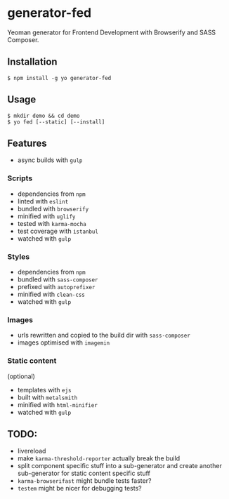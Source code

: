 # generator-fed

Yeoman generator for Frontend Development with Browserify and SASS Composer.

## Installation

    $ npm install -g yo generator-fed

## Usage

    $ mkdir demo && cd demo
    $ yo fed [--static] [--install]

## Features
- async builds with `gulp`

### Scripts
- dependencies from `npm`
- linted with `eslint`
- bundled with `browserify`
- minified with `uglify`
- tested with `karma-mocha`
- test coverage with `istanbul`
- watched with `gulp`

### Styles
- dependencies from `npm`
- bundled with `sass-composer`
- prefixed with `autoprefixer`
- minified with `clean-css`
- watched with `gulp`

### Images
- urls rewritten and copied to the build dir with `sass-composer`
- images optimised with `imagemin`

### Static content
(optional)

- templates with `ejs`
- built with `metalsmith`
- minified with `html-minifier`
- watched with `gulp`

## TODO:
- livereload
- make `karma-threshold-reporter` actually break the build
- split component specific stuff into a sub-generator and create another sub-generator for static content specific stuff
- `karma-browserifast` might bundle tests faster?
- `testem` might be nicer for debugging tests?
